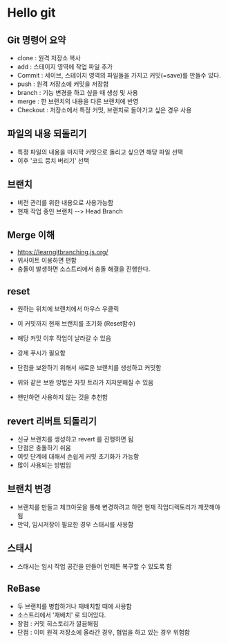 # Hello git

## Git 명령어 요약

- clone : 원격 저장소 복사
- add : 스테이지 영역에 작업 파일 추가
- Commit : 세이브, 스테이지 영역의 파일들을 가지고 커밋(=save)를 만들수 있다.
- push : 원격 저장소에 커밋을 저장함
- branch : 기능 변경을 하고 싶을 때 생성 및 사용
- merge : 한 브랜치의 내용을 다른 브랜치에 반영
- Checkout : 저장소에서 특정 커밋, 브랜치로 돌아가고 싶은 경우 사용

## 파일의 내용 되돌리기

- 특정 파일의 내용을 마지막 커밋으로 돌리고 싶으면 해당 파일 선택 
- 이후 '코드 뭉치 버리기' 선택

## 브랜치

- 버전 관리를 위한 내용으로 사용가능함
- 현재 작업 중인 브랜치 --> Head Branch

## Merge 이해

- https://learngitbranching.js.org/
- 위사이트 이용하면 편함
- 충돌이 발생하면 소스트리에서 충돌 해결을 진행한다.

## reset 

- 원하는 위치에 브랜치에서 마우스 우클릭
- 이 커밋까지 현재 브랜치를 초기화 (Reset함수)
- 해당 커밋 이후 작업이 날라갈 수 있음
- 강제 푸시가 필요함

- 단점을 보완하기 위해서 새로운 브랜치를 생성하고 커밋함
- 위와 같은 보완 방법은 자칫 트리가 지저분해질 수 있음

- 왠만하면 사용하지 않는 것을 추천함

## revert 리버트 되돌리기

- 신규 브랜치를 생성하고 revert 를 진행하면 됨
- 단점은 충돌하기 쉬움
- 여럿 단계에 대해서 손쉽게 커밋 초기화가 가능함
- 많이 사용되는 방법임


## 브랜치 변경

- 브랜치를 만들고 체크아웃을 통해 변경하려고 하면 현재 작업디렉토리가 깨끗해야됨
- 만약, 임시저장이 필요한 경우 스태시를 사용함

## 스태시

- 스태시는 임시 작업 공간을 만들어 언제든 복구할 수 있도록 함

## ReBase 

- 두 브랜치를 병합하거나 재배치할 때에 사용함
- 소스트리에서 '재배치' 로 되어있다.
- 장점 : 커밋 히스토리가 깔끔해짐
- 단점 : 이미 원격 저장소에 올라간 경우, 협업을 하고 있는 경우 위험함

##